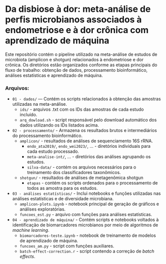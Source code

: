 # Da disbiose à dor: meta-análise de perfis microbianos associados à endometriose e à dor crônica com aprendizado de máquina

Este repositório contém o pipeline utilizado na meta-análise de estudos de microbiota (amplicon e shotgun) relacionados à endometriose e dor crônica. Os diretórios estão organizados conforme as etapas principais do fluxo de trabalho: obtenção de dados, processamento bioinformático, análises estatísticas e aprendizado de máquina.


### Arquivos:

- ```01 - dados/``` — Contém os scripts relacionados à obtenção das amostras utilizadas na meta-análise.
    - ```ids/``` - arquivos .txt com os IDs das amostras de cada estudo incluído.
    - ```arq_dowload.sh``` - script responsável pelo download automático dos dados utilizando os IDs listados acima.
- ```02 - processamento/``` - Armazena os resultados brutos e intermediários do processamento bioinformático.
    - ```amplicon/``` - resultados de análises de sequenciamento 16S rRNA.
        - ```endo_ata2019/```, ```endo_wei2023/```, ... - diretórios individuais para cada estudo processado.
        - ```meta-analise-int/```, ... - diretórios das análises agrupando os estudos.
        - ```silva-data/``` - contém os arquivos necessários para o treinamento dos classificadores taxonômicos.
    - ```shotgun/``` - resultados de análises de metagenômica shotgun
        - ```etapas``` - contém os scripts ordenados para o processamento de todos as amostra para os estudos.
- ```03 - análises estatísticas/``` - Inclui notebooks e funções utilizadas nas análises estatísticas e de diversidade microbiana.
    - ```amplicon-plots.ipynb``` - notebook principal de geração de gráficos e análises exploratórias.
    - ```funcoes_est.py``` - arquivo com funções para análises estatísticas.
- ```04 - aprendizado de máquina/``` - Contém scripts e notebooks voltados à identificação de biomarcadores microbianos por meio de algoritmos de *machine learning*.
  - ```biomarcadores-teste.ipynb``` - notebook de treinamento de modelos de aprendizado de máquina.
  - ```funcoes_am.py``` - script com funções auxiliares.
  - ```batch-effect-correction.r``` - script contendo a correção de *batch effects*.
